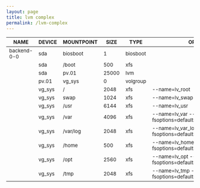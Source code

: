 ```yaml
---
layout: page
title: lvm complex
permalink: /lvm-complex
---
```


| <sub>NAME</sub> | <sub>DEVICE</sub> | <sub>MOUNTPOINT</sub> | <sub>SIZE</sub> | <sub>TYPE</sub> | <sub>OPTIONS</sub> |
| ---- | ------ | ---------- | ---- | ---- | ------- |
| <sub>backend-0-0</sub> | <sub>sda</sub> | <sub>biosboot</sub> | <sub>1</sub> | <sub>biosboot</sub> |  |
|  | <sub>sda</sub> | <sub>/boot</sub> | <sub>500</sub> | <sub>xfs</sub> |  |
|  | <sub>sda</sub> | <sub>pv.01</sub> | <sub>25000</sub> | <sub>lvm</sub> |  |
|  | <sub>pv.01</sub> | <sub>vg_sys</sub> | <sub>0</sub> | <sub>volgroup</sub> |  |
|  | <sub>vg_sys</sub> | <sub>/</sub> | <sub>2048</sub> | <sub>xfs</sub> | <sub>--name=lv_root</sub> |
|  | <sub>vg_sys</sub> | <sub>swap</sub> | <sub>1024</sub> | <sub>xfs</sub> | <sub>--name=lv_swap</sub> |
|  | <sub>vg_sys</sub> | <sub>/usr</sub> | <sub>6144</sub> | <sub>xfs</sub> | <sub>--name=lv_usr</sub> |
|  | <sub>vg_sys</sub> | <sub>/var</sub> | <sub>4096</sub> | <sub>xfs</sub> | <sub>--name=lv_var --fsoptions=defaults,nodev</sub> |
|  | <sub>vg_sys</sub> | <sub>/var/log</sub> | <sub>2048</sub> | <sub>xfs</sub> | <sub>--name=lv_var_log --fsoptions=defaults,nodev,noexec,nosuid</sub> |
|  | <sub>vg_sys</sub> | <sub>/home</sub> | <sub>500</sub> | <sub>xfs</sub> | <sub>--name=lv_home --fsoptions=defaults,nodev,nosuid</sub> |
|  | <sub>vg_sys</sub> | <sub>/opt</sub> | <sub>2560</sub> | <sub>xfs</sub> | <sub>--name=lv_opt --fsoptions=defaults,nodev,nosuid</sub> |
|  | <sub>vg_sys</sub> | <sub>/tmp</sub> | <sub>2048</sub> | <sub>xfs</sub> | <sub>--name=lv_tmp --fsoptions=defaults,nodev,noexec,nosuid</sub> |
